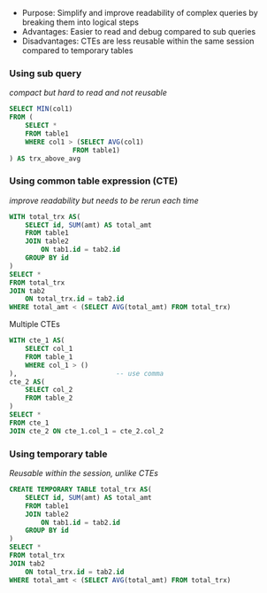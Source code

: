 - Purpose: Simplify and improve readability of complex queries by breaking them into logical steps
- Advantages: Easier to read and debug compared to sub queries
- Disadvantages: CTEs are less reusable within the same session compared to temporary tables

### Using sub query
*compact but hard to read and not reusable*
```sql
SELECT MIN(col1)
FROM (
	SELECT *
	FROM table1
	WHERE col1 > (SELECT AVG(col1)
				FROM table1)
) AS trx_above_avg
```

### Using common table expression (CTE)
*improve readability but needs to be rerun each time*
```sql
WITH total_trx AS(
	SELECT id, SUM(amt) AS total_amt
	FROM table1
	JOIN table2
		ON tab1.id = tab2.id
	GROUP BY id
)
SELECT *
FROM total_trx
JOIN tab2
	ON total_trx.id = tab2.id
WHERE total_amt < (SELECT AVG(total_amt) FROM total_trx)
```

Multiple CTEs
```sql
WITH cte_1 AS(
	SELECT col_1
	FROM table_1
	WHERE col_1 > ()
),                         -- use comma
cte_2 AS(
	SELECT col_2
	FROM table_2
)
SELECT *
FROM cte_1
JOIN cte_2 ON cte_1.col_1 = cte_2.col_2
```

### Using temporary table
*Reusable within the session, unlike CTEs*
```sql
CREATE TEMPORARY TABLE total_trx AS(
	SELECT id, SUM(amt) AS total_amt
	FROM table1
	JOIN table2
		ON tab1.id = tab2.id
	GROUP BY id
)
SELECT *
FROM total_trx
JOIN tab2
	ON total_trx.id = tab2.id
WHERE total_amt < (SELECT AVG(total_amt) FROM total_trx)
```